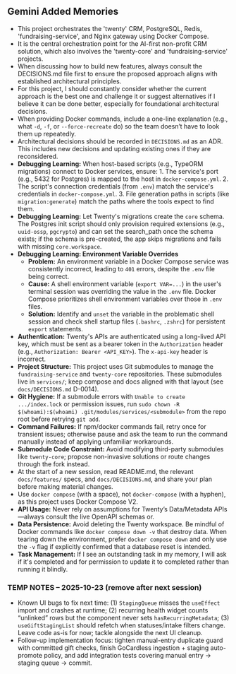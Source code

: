 ## Gemini Added Memories
- This project orchestrates the 'twenty' CRM, PostgreSQL, Redis, 'fundraising-service', and Nginx gateway using Docker Compose.
- It is the central orchestration point for the AI-first non-profit CRM solution, which also involves the 'twenty-core' and 'fundraising-service' projects.
- When discussing how to build new features, always consult the DECISIONS.md file first to ensure the proposed approach aligns with established architectural principles.
- For this project, I should constantly consider whether the current approach is the best one and challenge it or suggest alternatives if I believe it can be done better, especially for foundational architectural decisions.
- When providing Docker commands, include a one-line explanation (e.g., what `-d`, `-f`, or `--force-recreate` do) so the team doesn’t have to look them up repeatedly.
- Architectural decisions should be recorded in `DECISIONS.md` as an ADR. This includes new decisions and updating existing ones if they are reconsidered.
- **Debugging Learning:** When host-based scripts (e.g., TypeORM migrations) connect to Docker services, ensure: 1. The service's port (e.g., 5432 for Postgres) is mapped to the host in `docker-compose.yml`. 2. The script's connection credentials (from `.env`) match the service's credentials in `docker-compose.yml`. 3. File generation paths in scripts (like `migration:generate`) match the paths where the tools expect to find them.
- **Debugging Learning:** Let Twenty's migrations create the `core` schema. The Postgres init script should only provision required extensions (e.g., `uuid-ossp`, `pgcrypto`) and can set the search_path once the schema exists; if the schema is pre-created, the app skips migrations and fails with missing `core.workspace`.
- **Debugging Learning: Environment Variable Overrides**
  - **Problem:** An environment variable in a Docker Compose service was consistently incorrect, leading to `401` errors, despite the `.env` file being correct.
  - **Cause:** A shell environment variable (`export VAR=...`) in the user's terminal session was overriding the value in the `.env` file. Docker Compose prioritizes shell environment variables over those in `.env` files.
  - **Solution:** Identify and `unset` the variable in the problematic shell session and check shell startup files (`.bashrc`, `.zshrc`) for persistent `export` statements.
- **Authentication:** Twenty's APIs are authenticated using a long-lived API key, which must be sent as a bearer token in the `Authorization` header (e.g., `Authorization: Bearer <API_KEY>`). The `x-api-key` header is incorrect.
- **Project Structure:** This project uses Git submodules to manage the `fundraising-service` and `twenty-core` repositories. These submodules live in `services/`; keep compose and docs aligned with that layout (see `docs/DECISIONS.md` D-0014).
- **Git Hygiene:** If a submodule errors with `Unable to create .../index.lock` or permission issues, run `sudo chown -R $(whoami):$(whoami) .git/modules/services/<submodule>` from the repo root before retrying `git add`.
- **Command Failures:** If npm/docker commands fail, retry once for transient issues; otherwise pause and ask the team to run the command manually instead of applying unfamiliar workarounds.
- **Submodule Code Constraint:** Avoid modifying third-party submodules like `twenty-core`; propose non-invasive solutions or route changes through the fork instead.
- At the start of a new session, read README.md, the relevant `docs/features/` specs, and `docs/DECISIONS.md`, and share your plan before making material changes.
- Use `docker compose` (with a space), not `docker-compose` (with a hyphen), as this project uses Docker Compose V2.
- **API Usage:** Never rely on assumptions for Twenty’s Data/Metadata APIs—always consult the live OpenAPI schemas or.
- **Data Persistence:** Avoid deleting the Twenty workspace. Be mindful of Docker commands like `docker compose down -v` that destroy data. When tearing down the environment, prefer `docker compose down` and only use the `-v` flag if explicitly confirmed that a database reset is intended.
- **Task Management:** If I see an outstanding task in my memory, I will ask if it's completed and for permission to update it to completed rather than running it blindly.

### TEMP NOTES – 2025-10-23 (remove after next session)
- Known UI bugs to fix next time: (1) `StagingQueue` misses the `useEffect` import and crashes at runtime; (2) recurring health widget counts “unlinked” rows but the component never sets `hasRecurringMetadata`; (3) `useGiftStagingList` should refetch when statuses/intake filters change. Leave code as-is for now; tackle alongside the next UI cleanup.
- Follow-up implementation focus: tighten manual-entry duplicate guard with committed gift checks, finish GoCardless ingestion + staging auto-promote policy, and add integration tests covering manual entry → staging queue → commit.

